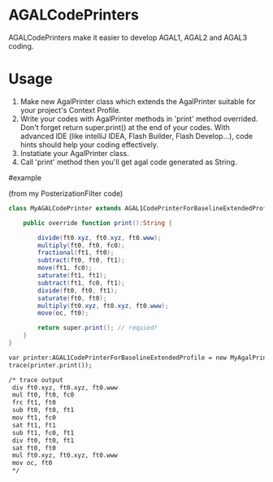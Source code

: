 # AGALCodePrinters
AGALCodePrinters make it easier to develop AGAL1, AGAL2 and AGAL3 coding.

# Usage

1. Make new AgalPrinter class which extends the AgalPrinter suitable for your project's Context Profile.
2. Write your codes with AgalPrinter methods in 'print' method overrided. Don't forget return super.print() at the end of your codes. With advanced IDE (like intelliJ IDEA, Flash Builder, Flash Develop...), code hints should help your coding effectively.
3. Instatiate your AgalPrinter class.
4. Call 'print' method then you'll get agal code generated as String.

#example 

(from my PosterizationFilter code)

```exsanple.as
class MyAGALCodePrinter extends AGAL1CodePrinterForBaselineExtendedProfile {

	public override function print():String {

		divide(ft0.xyz, ft0.xyz, ft0.www);
		multiply(ft0, ft0, fc0);
		fractional(ft1, ft0);
		subtract(ft0, ft0, ft1);
		move(ft1, fc0);
		saturate(ft1, ft1);
		subtract(ft1, fc0, ft1);
		divide(ft0, ft0, ft1);
		saturate(ft0, ft0);
		multiply(ft0.xyz, ft0.xyz, ft0.www);
		move(oc, ft0);

		return super.print(); // requied!
	}
}
```

```output.txt
var printer:AGAL1CodePrinterForBaselineExtendedProfile = new MyAgalPrinter();
trace(printer.print());

/* trace output
 div ft0.xyz, ft0.xyz, ft0.www
 mul ft0, ft0, fc0
 frc ft1, ft0
 sub ft0, ft0, ft1
 mov ft1, fc0
 sat ft1, ft1
 sub ft1, fc0, ft1
 div ft0, ft0, ft1
 sat ft0, ft0
 mul ft0.xyz, ft0.xyz, ft0.www
 mov oc, ft0
 */
```

